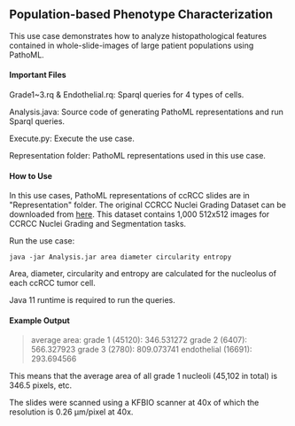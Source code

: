 ## Population-based Phenotype Characterization

This use case demonstrates how to analyze histopathological features contained in whole-slide-images of large patient populations using PathoML.

#### Important Files

Grade1~3.rq & Endothelial.rq: Sparql queries for 4 types of cells.

Analysis.java: Source code of generating PathoML representations and run Sparql queries.

Execute.py: Execute the use case.

Representation folder: PathoML representations used in this use case.

#### How to Use

In this use cases, PathoML representations of ccRCC slides are in "Representation" folder. The original CCRCC Nuclei Grading Dataset can be downloaded from [here](https://dataset.chenli.group/home/ccrcc-grading). This dataset contains 1,000 512x512 images for CCRCC Nuclei Grading and Segmentation tasks.

Run the use case:

```shell
java -jar Analysis.jar area diameter circularity entropy
```

Area, diameter, circularity and entropy are calculated for the nucleolus of each ccRCC tumor cell.

Java 11 runtime is required to run the queries.

#### Example Output

> average area:
> grade 1 (45120): 346.531272
> grade 2 (6407): 566.327923
> grade 3 (2780): 809.073741
> endothelial (16691): 293.694566

This means that the average area of all grade 1 nucleoli (45,102 in total) is 346.5 pixels, etc.

The slides were scanned using a KFBIO scanner at 40x of which the resolution is 0.26 µm/pixel at 40x.

